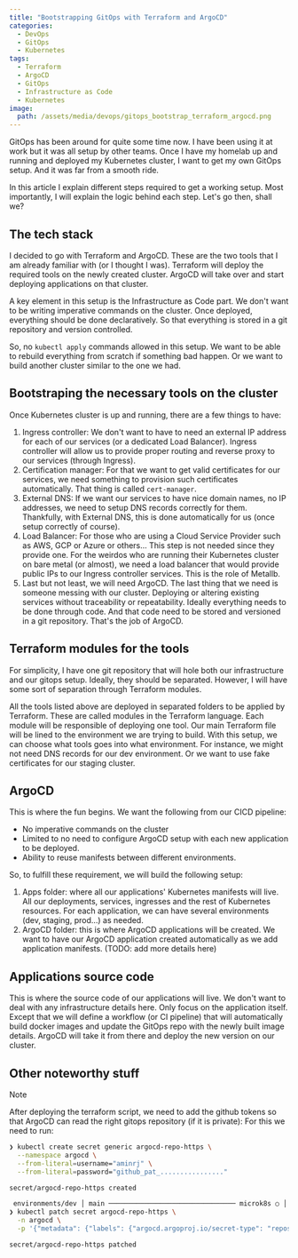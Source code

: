 ```yaml
---
title: "Bootstrapping GitOps with Terraform and ArgoCD"
categories:
  - DevOps
  - GitOps
  - Kubernetes
tags:
  - Terraform
  - ArgoCD
  - GitOps
  - Infrastructure as Code
  - Kubernetes
image:
  path: /assets/media/devops/gitops_bootstrap_terraform_argocd.png
---
```


GitOps has been around for quite some time now.
I have been using it at work but it was all setup by other teams.
Once I have my homelab up and running and deployed my Kubernetes cluster, I
want to get my own GitOps setup.
And it was far from a smooth ride.

In this article I explain different steps required to get a working setup.
Most importantly, I will explain the logic behind each step.
Let's go then, shall we?

## The tech stack

I decided to go with Terraform and ArgoCD.
These are the two tools that I am already familiar with (or I thought I was).
Terraform will deploy the required tools on the newly created cluster.
ArgoCD will take over and start deploying applications on that cluster.

A key element in this setup is the Infrastructure as Code part.
We don't want to be writing imperative commands on the cluster.
Once deployed, everything should be done declaratively.
So that everything is stored in a git repository and version controlled.

So, no `kubectl apply` commands allowed in this setup.
We want to be able to rebuild everything from scratch if something bad happen.
Or we want to build another cluster similar to the one we had.

## Bootstraping the necessary tools on the cluster

Once Kubernetes cluster is up and running, there are a few things to have:

1. Ingress controller: We don't want to have to need an external IP address for
   each of our services (or a dedicated Load Balancer). Ingress controller will
   allow us to provide proper routing and reverse proxy to our services (through
   Ingress).
2. Certification manager: For that we want to get valid certificates for our
   services, we need something to provision such certificates automatically.
   That thing is called `cert-manager`.
3. External DNS: If we want our services to have nice domain names, no IP
   addresses, we need to setup DNS records correctly for them. Thankfully, with
   External DNS, this is done automatically for us (once setup correctly of
   course).
4. Load Balancer: For those who are using a Cloud Service Provider such as AWS,
   GCP or Azure or others... This step is not needed since they provide one. For
   the weirdos who are running their Kubernetes cluster on bare metal (or almost),
   we need a load balancer that would provide public IPs to our Ingress
   controller services. This is the role of Metallb.
5. Last but not least, we will need ArgoCD. The last thing that we need is
   someone messing with our cluster. Deploying or altering existing services
   without traceability or repeatability. Ideally everything needs to be done
   through code. And that code need to be stored and versioned in a git
   repository. That's the job of ArgoCD.

## Terraform modules for the tools

For simplicity, I have one git repository that will hole both our infrastructure
and our gitops setup.
Ideally, they should be separated.
However, I will have some sort of separation through Terraform modules.

All the tools listed above are deployed in separated folders to be applied by
Terraform.
These are called modules in the Terraform language.
Each module will be responsible of deploying one tool.
Our main Terraform file will be lined to the environment we are trying to build.
With this setup, we can choose what tools goes into what environment.
For instance, we might not need DNS records for our dev environment.
Or we want to use fake certificates for our staging cluster.

## ArgoCD

This is where the fun begins.
We want the following from our CICD pipeline:

- No imperative commands on the cluster
- Limited to no need to configure ArgoCD setup with each new application to be
  deployed.
- Ability to reuse manifests between different environments.

So, to fulfill these requirement, we will build the following setup:

1. Apps folder: where all our applications' Kubernetes manifests will live. All
   our deployments, services, ingresses and the rest of Kubernetes resources.
   For each application, we can have several environments (dev, staging,
   prod...) as needed.
2. ArgoCD folder: this is where ArgoCD applications will be created. We want to
   have our ArgoCD application created automatically as we add application
   manifests. (TODO: add more details here)

## Applications source code

This is where the source code of our applications will live.
We don't want to deal with any infrastructure details here.
Only focus on the application itself.
Except that we will define a workflow (or CI pipeline) that will automatically
build docker images and update the GitOps repo with the newly built image
details.
ArgoCD will take it from there and deploy the new version on our cluster.

## Other noteworthy stuff

> [!NOTE]
> After deploying the terraform script, we need to add the github tokens so that
> ArgoCD can read the right gitops repository (if it is private):
> For this we need to run:

```bash
❯ kubectl create secret generic argocd-repo-https \
  --namespace argocd \
  --from-literal=username="aminrj" \
  --from-literal=password="github_pat_................"

secret/argocd-repo-https created

 environments/dev │ main ──────────────────────────────── microk8s ○ │ 21:27:09
❯ kubectl patch secret argocd-repo-https \
  -n argocd \
  -p '{"metadata": {"labels": {"argocd.argoproj.io/secret-type": "repository"}}}'

secret/argocd-repo-https patched
```

